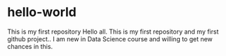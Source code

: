 # hello-world
This is my first repository
Hello all. This is my first repository and my first github project..
I am new in Data Science course and willing to get new chances in this.

